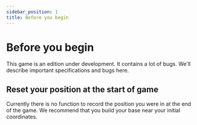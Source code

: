 ```yaml
---
sidebar_position: 1
title: Before you begin
---
```


# Before you begin

This game is an edition under development.
It contains a lot of bugs.
We'll describe important specifications and bugs here.

## Reset your position at the start of game
Currently there is no function to record the position you were in at the end of the game.
We recommend that you build your base near your initial coordinates.